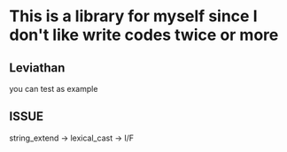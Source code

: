 # This is a library for myself since I don't like write codes twice or more
## Leviathan
you can test as example

## ISSUE
string_extend -> lexical_cast -> I/F